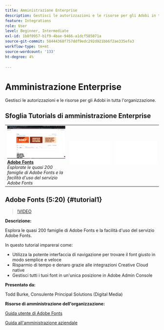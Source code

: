 ```yaml
---
title: Amministrazione Enterprise
description: Gestisci le autorizzazioni e le risorse per gli Adobi in tutta l'organizzazione
feature: Integrations
role: User
level: Beginner, Intermediate
exl-id: 1b8f0957-b1f9-4bae-9466-a1dcf585071a
source-git-commit: 58444368f757ddf9edc292d921bb6f2ae335efa3
workflow-type: tm+mt
source-wordcount: '133'
ht-degree: 4%

---
```


# Amministrazione Enterprise

Gestisci le autorizzazioni e le risorse per gli Adobi in tutta l&#39;organizzazione.

## Sfoglia Tutorials di amministrazione Enterprise

<table style="table-layout:fixed">
<tr>
 <td>
   <a href="enterprise.md#tutorial1">
      <img alt="Adobe Fonts" src="../assets/fonts_burke_thumbnail.jpg" />
   </a>
    <div>
   <a href="enterprise.md#tutorial1"><strong>Adobe Fonts</strong></a>
    </div>
    <em>Esplorate le quasi 200 famiglie di Adobe Fonts e la facilità d'uso del servizio Adobe Fonts</em>
    <br>
  </td>
  <td>
    <img alt="Spaziatore" src="../assets/Whitespacer.png" />
    <div>
    <br>
  </td>
  <td>
    <img alt="Spaziatore" src="../assets/Whitespacer.png" />
    <div>
    <br>
  </td>
</tr>
</table>

## Adobe Fonts (5:20) {#tutorial1}

>[!VIDEO](https://video.tv.adobe.com/v/328226?hidetitle=true)

**Descrizione:**

Esplora le quasi 200 famiglie di Adobe Fonts e la facilità d&#39;uso del servizio Adobe Fonts.

In questo tutorial imparerai come:
* Utilizza la potente interfaccia di navigazione per trovare il font giusto in modo semplice e veloce
* Risparmio di tempo e denaro grazie alle integrazioni Creative Cloud native
* Gestisci tutti i tuoi font in un&#39;unica posizione in Adobe Admin Console

**Presentato da:**

Todd Burke, Consulente Principal Solutions (Digital Media)

**Risorse di amministrazione dell&#39;organizzazione:**

[Guida utente di Adobe Fonts](https://helpx.adobe.com/it/fonts/user-guide.html)

[Guida all&#39;amministrazione aziendale](https://helpx.adobe.com/it/enterprise/admin-guide.html)
